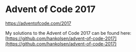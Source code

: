# Advent of Code 2017

https://adventofcode.com/2017

My solutions to the Advent of Code 2017 can be found here: [https://github.com/hankolsen/advent-of-code-2017](https://github.com/hankolsen/advent-of-code-2017)
